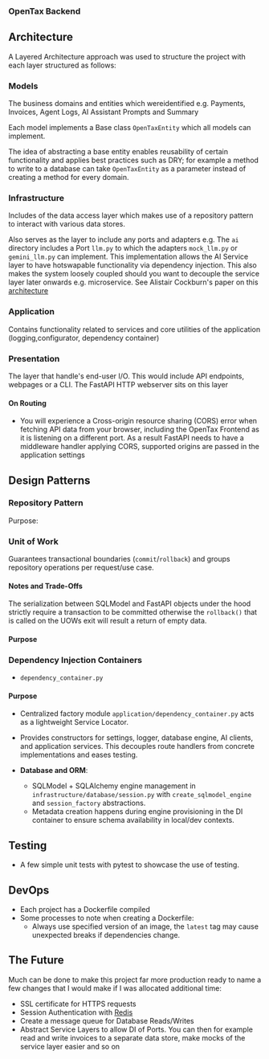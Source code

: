### OpenTax Backend
## Architecture
A Layered Architecture approach was used to structure the project with each layer structured as follows:
### Models
  The business domains and entities which wereidentified e.g. Payments, Invoices, Agent Logs, AI Assistant Prompts and Summary

  Each model implements a Base class `OpenTaxEntity` which all models can implement.

  The idea of abstracting a base entity enables reusability of certain functionality and applies best practices such as DRY; for example a method to write to a database can take `OpenTaxEntity` as a parameter instead of creating a method for every domain.

  ### Infrastructure

  Includes of the data access layer which makes use of a repository pattern to interact with various data stores.

  Also serves as the layer to include any ports and adapters e.g. The `ai` directory includes a Port `llm.py` to which the adapters `mock_llm.py` or `gemini_llm.py` can implement. This implementation allows the AI Service layer to have hotswapable functionality via dependency injection. This also makes the system loosely coupled should you want to decouple the service layer later onwards e.g. microservice. See Alistair Cockburn's paper on this [architecture](https://alistair.cockburn.us/hexagonal-architecture)

### Application
Contains functionality related to services and core utilities of the application (logging,configurator, dependency container)


### Presentation
The layer that handle's end-user I/O. This would include API endpoints, webpages or a CLI. The FastAPI HTTP webserver sits on this layer

#### On Routing
- You will experience a Cross-origin resource sharing (CORS) error when fetching API data from your browser, including the OpenTax Frontend as it is listening on a different port. As a result FastAPI needs to have a middleware handler applying CORS, supported origins are passed in the application settings

## Design Patterns

### Repository Pattern

Purpose:

### Unit of Work

  Guarantees transactional boundaries (`commit`/`rollback`) and groups repository operations per request/use case.

  #### Notes and Trade-Offs
  The serialization between SQLModel and FastAPI objects under the hood strictly require a transaction to be committed otherwise the `rollback()` that is called on the UOWs exit will result a return of empty data.

#### Purpose

### Dependency Injection Containers
- `dependency_container.py`

#### Purpose
  - Centralized factory module `application/dependency_container.py` acts as a lightweight Service Locator.
  - Provides constructors for settings, logger, database engine, AI clients, and application services. This decouples route handlers from concrete implementations and eases testing.

- **Database and ORM**:

  - SQLModel + SQLAlchemy engine management in `infrastructure/database/session.py` with `create_sqlmodel_engine` and `session_factory` abstractions.
  - Metadata creation happens during engine provisioning in the DI container to ensure schema availability in local/dev contexts.

## Testing
- A few simple unit tests with pytest to showcase the use of testing. 


## DevOps
- Each project has a Dockerfile compiled
- Some processes to note when creating a Dockerfile: 
    - Always use specified version of an image, the `latest` tag may cause unexpected breaks if dependencies change.

## The Future
Much can be done to make this project far more production ready to name a few changes that I would make if I was allocated additional time:
- SSL certificate for HTTPS requests
- Session Authentication with [Redis](https://redis.io/blog/json-web-tokens-jwt-are-dangerous-for-user-sessions/)
- Create a message queue for Database Reads/Writes
- Abstract Service Layers to allow DI of Ports. You can then for example read and write invoices to a separate data store, make mocks of the service layer easier and so on
